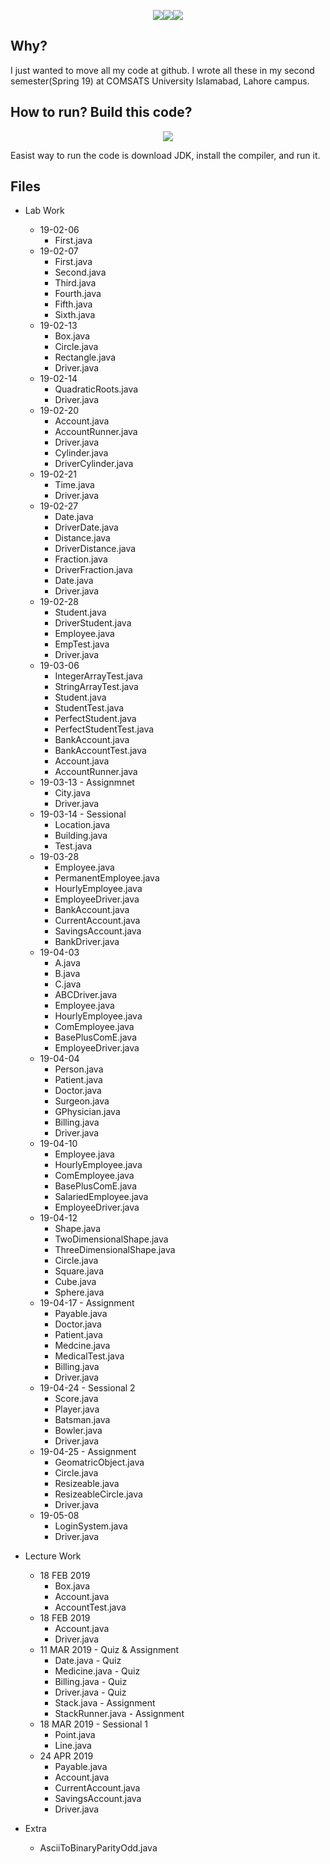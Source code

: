 <p align="center"><img src='https://img.shields.io/badge/Developer-Arose%20Niazi-blue.svg?style=popout-square&logo=Java' ><img src='https://img.shields.io/badge/Programmed%20in-Java%208-blue.svg?style=popout-square&logo=Java' ><img src='https://img.shields.io/badge/Programmed%20in-Java-blue.svg?style=popout-square&logo=Java' ></p>

## Why?
I just wanted to move all my code at github. I wrote all these in my second semester(Spring 19) at COMSATS University Islamabad, Lahore campus.

## How to run? Build this code?
<p align="center"><a url='https://www.oracle.com/technetwork/java/javase/downloads/jdk8-downloads-2133151.html'><img src='https://img.shields.io/badge/Java%20Development%20Kit-8%20Onwards-orange.svg?style=popout-square&logo=codio' /></a></p>
Easist way to run the code is download JDK, install the compiler, and run it. 

## Files
- Lab Work
	- 19-02-06
		- First.java
	- 19-02-07
		- First.java
		- Second.java
		- Third.java
		- Fourth.java
		- Fifth.java
		- Sixth.java
	- 19-02-13
		- Box.java
		- Circle.java
		- Rectangle.java
		- Driver.java
	- 19-02-14
		- QuadraticRoots.java
		- Driver.java 
	- 19-02-20
		- Account.java 
		- AccountRunner.java
		- Driver.java	
		- Cylinder.java
		- DriverCylinder.java
	- 19-02-21
		- Time.java 
		- Driver.java	
	- 19-02-27
		- Date.java 
		- DriverDate.java
		- Distance.java 
		- DriverDistance.java		
		- Fraction.java 
		- DriverFraction.java	
		- Date.java
		- Driver.java
	- 19-02-28
		- Student.java 
		- DriverStudent.java
		- Employee.java 
		- EmpTest.java
		- Driver.java
	- 19-03-06
		- IntegerArrayTest.java 
		- StringArrayTest.java
		- Student.java
		- StudentTest.java
		- PerfectStudent.java
		- PerfectStudentTest.java
		- BankAccount.java 
		- BankAccountTest.java	
		- Account.java 
		- AccountRunner.java
	- 19-03-13 - Assignmnet
		- City.java
		- Driver.java
	- 19-03-14 - Sessional
		- Location.java
		- Building.java
		- Test.java
	- 19-03-28
		- Employee.java
		- PermanentEmployee.java
		- HourlyEmployee.java
		- EmployeeDriver.java
		- BankAccount.java
		- CurrentAccount.java
		- SavingsAccount.java
		- BankDriver.java
	- 19-04-03
		- A.java
		- B.java
		- C.java
		- ABCDriver.java
		- Employee.java
		- HourlyEmployee.java
		- ComEmployee.java
		- BasePlusComE.java
		- EmployeeDriver.java
	- 19-04-04
		- Person.java
		- Patient.java
		- Doctor.java
		- Surgeon.java
		- GPhysician.java
		- Billing.java
		- Driver.java
	- 19-04-10
		- Employee.java
		- HourlyEmployee.java
		- ComEmployee.java
		- BasePlusComE.java
		- SalariedEmployee.java
		- EmployeeDriver.java
	- 19-04-12
		- Shape.java
		- TwoDimensionalShape.java
		- ThreeDimensionalShape.java
		- Circle.java
		- Square.java
		- Cube.java
		- Sphere.java
	- 19-04-17 - Assignment
		- Payable.java
		- Doctor.java
		- Patient.java
		- Medcine.java
		- MedicalTest.java
		- Billing.java
		- Driver.java
	- 19-04-24 - Sessional 2
		- Score.java
		- Player.java
		- Batsman.java
		- Bowler.java
		- Driver.java
	- 19-04-25 - Assignment
		- GeomatricObject.java
		- Circle.java
		- Resizeable.java
		- ResizeableCircle.java
		- Driver.java
	- 19-05-08
		- LoginSystem.java
		- Driver.java
		
- Lecture Work
	- 18 FEB 2019
		- Box.java
		- Account.java
		- AccountTest.java
	- 18 FEB 2019
		- Account.java <br>
		- Driver.java <br>	
	- 11 MAR 2019 - Quiz & Assignment
		- Date.java - Quiz
		- Medicine.java - Quiz
		- Billing.java - Quiz
		- Driver.java - Quiz
		- Stack.java - Assignment
		- StackRunner.java - Assignment
	- 18 MAR 2019 - Sessional 1
		- Point.java
		- Line.java
	- 24 APR 2019
		- Payable.java
		- Account.java
		- CurrentAccount.java
		- SavingsAccount.java
		- Driver.java
- Extra
	- AsciiToBinaryParityOdd.java